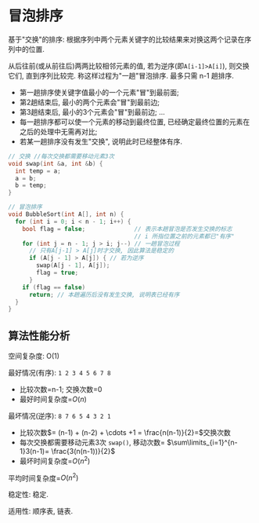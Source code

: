 # 冒泡排序

基于"交换"的排序: 根据序列中两个元素关键字的比较结果来对换这两个记录在序列中的位置.

从后往前(或从前往后)两两比较相邻元素的值, 若为逆序(即`A[i-1]>A[i]`), 则交换它们, 直到序列比较完.
称这样过程为"一趟"冒泡排序. 最多只需 n-1 趟排序.

- 第一趟排序使关键字值最小的一个元素"冒"到最前面;
- 第2趟结束后, 最小的两个元素会"冒"到最前边;
- 第3趟结束后, 最小的3个元素会"冒"到最前边; ...
- 每一趟排序都可以使一个元素的移动到最终位置, 已经确定最终位置的元素在之后的处理中无需再对比;
- 若某一趟排序没有发生"交换", 说明此时已经整体有序.

```c
// 交换 //每次交换都需要移动元素3次
void swap(int &a, int &b) {
  int temp = a;
  a = b;
  b = temp;
}

// 冒泡排序
void BubbleSort(int A[], int n) {
  for (int i = 0; i < n - 1; i++) {
    bool flag = false;              // 表示本趟冒泡是否发生交换的标志
                                    // i 所指位置之前的元素都已"有序"
    for (int j = n - 1; j > i; j--) // 一趟冒泡过程
      // 只有A[j-1] > A[j]时才交换, 因此算法是稳定的
      if (A[j - 1] > A[j]) { // 若为逆序
        swap(A[j - 1], A[j]);
        flag = true;
      }
    if (flag == false)
      return; // 本趟遍历后没有发生交换, 说明表已经有序
  }
}
```

## 算法性能分析

空间复杂度: O(1)

最好情况(有序): `1 2 3 4 5 6 7 8`

- 比较次数=n-1; 交换次数=0
- 最好时间复杂度=$O(n)$

最坏情况(逆序): `8 7 6 5 4 3 2 1`

- 比较次数$= (n-1) + (n-2) + \cdots +1 = \frac{n(n-1)}{2}=$交换次数
- 每次交换都需要移动元素3次 `swap()`, 移动次数= $\sum\limits_{i=1}^{n-1}3(n-1)= \frac{3(n(n-1))}{2}$
- 最坏时间复杂度=$O(n^2)$

平均时间复杂度=$O(n^2)$

稳定性: 稳定.

适用性: 顺序表, 链表.
